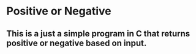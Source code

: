 # Positive or Negative 

## This is a just a simple program in C that returns positive or negative based on input.
